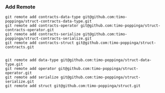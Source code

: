 ### Add Remote

    git remote add contracts-data-type git@github.com:timo-poppinga/struct-contracts-data-type.git
    git remote add contracts-operator git@github.com:timo-poppinga/struct-contracts-operator.git
    git remote add contracts-serialize git@github.com:timo-poppinga/struct-contracts-serialize.git
    git remote add contracts-struct git@github.com:timo-poppinga/struct-contracts.git


    git remote add data-type git@github.com:timo-poppinga/struct-data-type.git
    git remote add operator git@github.com:timo-poppinga/struct-operator.git
    git remote add serialize git@github.com:timo-poppinga/struct-serialize.git
    git remote add struct git@github.com:timo-poppinga/struct.git